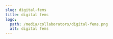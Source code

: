 ```yaml
---
slug: digital-fems
title: digital fems
logo:
  path: /media/collaborators/digital-fems.png
  alt: digital fems
---
```

